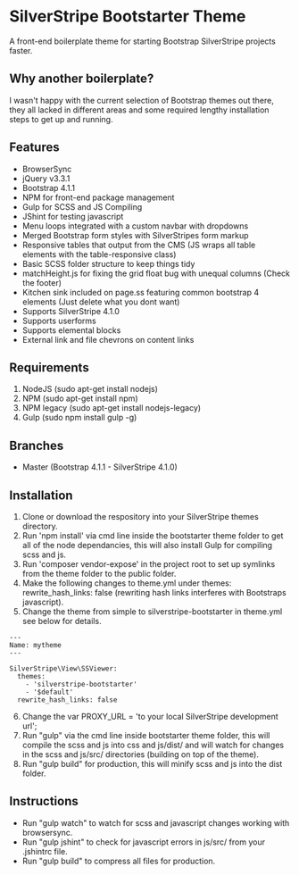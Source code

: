 # SilverStripe Bootstarter Theme
A front-end boilerplate theme for starting Bootstrap SilverStripe projects faster.

## Why another boilerplate?
I wasn't happy with the current selection of Bootstrap themes out there, they all lacked in different areas and some required lengthy installation steps to get up and running.

## Features
- BrowserSync
- jQuery v3.3.1
- Bootstrap 4.1.1
- NPM for front-end package management
- Gulp for SCSS and JS Compiling
- JShint for testing javascript
- Menu loops integrated with a custom navbar with dropdowns
- Merged Bootstrap form styles with SilverStripes form markup
- Responsive tables that output from the CMS (JS wraps all table elements with the table-responsive class)
- Basic SCSS folder structure to keep things tidy
- matchHeight.js for fixing the grid float bug with unequal columns (Check the footer)
- Kitchen sink included on page.ss featuring common bootstrap 4 elements (Just delete what you dont want)
- Supports SilverStripe 4.1.0
- Supports userforms
- Supports elemental blocks
- External link and file chevrons on content links

## Requirements
1. NodeJS (sudo apt-get install nodejs)
2. NPM (sudo apt-get install npm)
3. NPM legacy (sudo apt-get install nodejs-legacy)
4. Gulp (sudo npm install gulp -g)

## Branches
- Master (Bootstrap 4.1.1 - SilverStripe 4.1.0)

## Installation
1. Clone or download the respository into your SilverStripe themes directory.
2. Run 'npm install' via cmd line inside the bootstarter theme folder to get all of the node dependancies, this will also install Gulp for compiling scss and js.
3. Run 'composer vendor-expose' in the project root to set up symlinks from the theme folder to the public folder.
4. Make the following changes to theme.yml under themes: rewrite_hash_links: false (rewriting hash links interferes with Bootstraps javascript).
5. Change the theme from simple to silverstripe-bootstarter in theme.yml see below for details.

```
---
Name: mytheme
---

SilverStripe\View\SSViewer:
  themes:
    - 'silverstripe-bootstarter'
    - '$default'
  rewrite_hash_links: false
```

6. Change the var PROXY_URL = 'to your local SilverStripe development url';
7. Run "gulp" via the cmd line inside bootstarter theme folder, this will compile the scss and js into css and js/dist/ and will watch for changes in the scss and js/src/ directories (building on top of the theme).
8. Run "gulp build" for production, this will minify scss and js into the dist folder.

## Instructions
- Run "gulp watch" to watch for scss and javascript changes working with browsersync.
- Run "gulp jshint" to check for javascript errors in js/src/ from your .jshintrc file.
- Run "gulp build" to compress all files for production.

